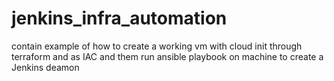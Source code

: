 # jenkins_infra_automation
contain example of how to create a working vm with cloud init through terraform and as IAC and them run ansible playbook on machine to create a Jenkins deamon
